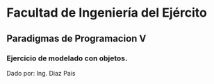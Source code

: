 # Facultad de Ingeniería del Ejército
## Paradigmas de Programacion V
### Ejercicio de modelado con objetos.

Dado por: Ing. Diaz Pais
